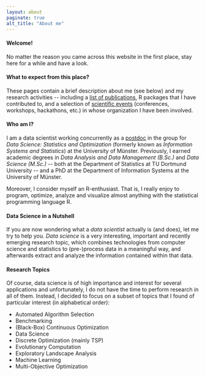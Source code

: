 ```yaml
---
layout: about
paginate: true
alt_title: "About me"
---
```


<link rel="stylesheet" type="text/css" href="//cdnjs.cloudflare.com/ajax/libs/cookieconsent2/3.1.0/cookieconsent.min.css" />
<script src="//cdnjs.cloudflare.com/ajax/libs/cookieconsent2/3.1.0/cookieconsent.min.js"></script>
<script>
window.addEventListener("load", function(){
window.cookieconsent.initialise({
  "palette": {
    "popup": {
      "background": "#000"
    },
    "button": {
      "background": "#f1d600"
    }
  }
})});
</script>

#### Welcome!

No matter the reason you came across this website in the first place, stay here for a while and have a look.

#### What to expect from this place?

These pages contain a brief description about me (see below) and my research activities -- including a [list of publications](publications), R packages that I have contributed to, and a selection of [scientific events](events) (conferences, workshops, hackathons, etc.) in whose organization I have been involved.


#### Who am I?

I am a data scientist working concurrently as a [postdoc](http://erc.is/p/kerschke) in the group for *Data Science: Statistics and Optimization* (formerly known as *Information Systems and Statistics*) at the University of Münster. Previously, I earned academic degrees in *Data Analysis and Data Management (B.Sc.)* and *Data Science (M.Sc.)* -- both at the Department of Statistics at TU Dortmund University -- and a PhD at the Department of Information Systems at the University of Münster.

Moreover, I consider myself an R-enthusiast. That is, I really enjoy to program, optimize, analyze and visualize almost anything with the statistical programming language R.


#### Data Science in a Nutshell

If you are now wondering what a *data scientist* actually is (and does), let me try to help you. *Data science* is a very interesting, important and recently emerging research topic, which combines technologies from computer science and statistics to (pre-)process data in a meaningful way, and afterwards extract and analyze the information contained within that data.


#### Research Topics

Of course, data science is of high importance and interest for several applications and unfortunately, I do not have the time to perform research in all of them. Instead, I decided to focus on a subset of topics that I found of particular interest (in alphabetical order):

- Automated Algorithm Selection
- Benchmarking
- (Black-Box) Continuous Optimization
- Data Science
- Discrete Optimization (mainly TSP)
- Evolutionary Computation
- Exploratory Landscape Analysis
- Machine Learning
- Multi-Objective Optimization

<!--- For further details on my [research activities](research), please have a look at the respective pages. --->
